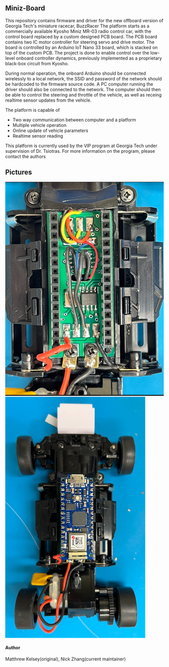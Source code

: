 ## Miniz-Board
This repository contains firmware and driver for the new offboard version of Georgia Tech's miniature racecar, BuzzRacer
The platform starts as a commercially available Kyosho Miniz MR-03 radio control car, with the control board replaced by a custom designed PCB board. The PCB board contains two IC motor controller for steering servo and drive motor. The board is controlled by an Arduino IoT Nano 33 board, which is stacked on top of the custom PCB. The project is done to enable control over the low-level onboard controller dynamics, previously implemented as a proprietary black-box circuit from Kyosho.

During normal operation, the onboard Arduino should be connected wirelessly to a local network, the SSID and password of the network should be hardcoded to the firmware source code. A PC computer running the driver should also be connected to the network. The computer should then be able to control the steering and throttle of the vehicle, as well as receing realtime sensor updates from the vehicle. 

The platform is capable of
 * Two way communication between computer and a platform
 * Multiple vehicle operation
 * Online update of vehicle parameters
 * Realtime sensor reading

This platform is currently used by the VIP program at Georgia Tech under supervision of Dr. Tsiotras. For more information on the program, please contact the authors

## Pictures
![Custom PCB](https://github.com/Nick-Zhang1996/miniz-board/blob/main/pics/p2.png)
![Platform with Arduino installed](https://github.com/Nick-Zhang1996/miniz-board/blob/main/pics/p1.png)

#### Author
Matthrew Kelsey(original), Nick Zhang(current maintainer)

